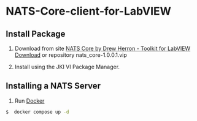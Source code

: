 # NATS-Core-client-for-LabVIEW


## Install Package

1. Download from site [NATS Core by Drew Herron - Toolkit for LabVIEW Download](https://www.vipm.io/package/nats_core/) or repository nats_core-1.0.0.1.vip

2. Install using the JKI VI Package Manager.

## Installing a NATS Server

1. Run [Docker](https://docs.nats.io/running-a-nats-service/introduction/installation)

```bash
$  docker compose up -d
```
